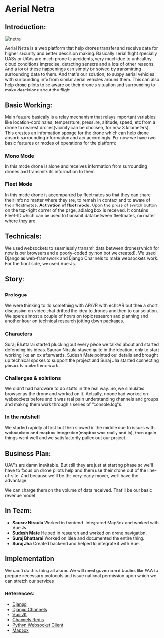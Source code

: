 <h1> Aerial Netra </h2>

<h2>Introduction:</h2>

<img src="https://i.ibb.co/2dzV1GM/netra.png" alt="netra" border="0">

<p>Aerial Netra is a web platform that help drones transfer and receive data for higher security and better descision making. Basically aerial flight specially UASs or UAVs are much prone to accidents, very much due to unhealthy cloud conditions imprecise, detecting sensors and a lots of other reasons. And a lot of these happenings can simply be solved by transmitting surrounding data to them. And that's our solution, to suppy aerial vehicles with surrounding info from similar aerial vehicles around them. This can also help drone pilots to be aware od their drone's situation and surrounding to make descisions about the flight. </p>

<h2>Basic Working:</h2>

<p>Main feature basically is a relay mechanism that relays important variables like location-cordinates, temperature, pressure, altitude, speed, etc from a drone to nearest drones(vicinity can be choosen, for now 3 kilometers). This creates an information sponge for the drone which can help drone absorb surrounding information and act accordingly. For now we have two basic features or modes of operations for the platform:</p>

<h3>Mono Mode</h3>

<p>In this mode drone is alone and receives information from surrounding drones and transmits its information to them. </p>

<h3>Fleet Mode</h3>

<p>In this mode drone is accompanied by fleetmates so that they can share their info no matter where they are, to remain in contact and to aware of their fleetmates. <b>Activation of fleet mode:</b> Upon the press of switch button on the top-right corner of the page, adialog box is received. It contains Fleet-ID which can be used to transmit data between fleetmates, no mater where they are.</p>



<h2>Technicals:</h2>

<p>We used websockets to seamlessly transmit data between drones(which for now is our browsers and a poorly-coded python bot we created). We used Django as web-framework and Django Channels to make websockets work. For the front side, we used Vue-Js.<p>


<h2>Story:<h2>

<h3>Prologue</h2>
<p>We were thinking to do something with AR/VR with echoAR but then a short discussion on video chat drifted the idea to drones and then to our solution. We spent almost a couple of hours on topic research and planning and another hour on technical research jotting down packages.</p>

<h3>Characters</h3>
<p>Suraj Bhattarai started plucking out every piece we talked about and started defending his ideas. Saurav Niraula stayed quite in the ideation, only to start working like an ox afterwards. Sudesh Mate pointed out details and brought up technical spokes to support the project and Suraj Jha started connecting pieces to make them work.</p>

<h3>Challenges & solutions</h3>
<p>We didn't had hardware to do stuffs in the real way. So, we simulated browser as the drone and worked on it. Actually, noone had worked on websockets before and it was real pain understanding channels and groups and making them work through a series of "console.log"s. </p>

<h3>In the nutshell</h3>
<p>We started rapidly at first but then slowed in the middle due to issues with websockets and mapbox integration(mapbox was really and is), then again things went well and we satisfactorily pulled out our project.</p>

<h2>Business Plan:</h2>

<p>UAV's are damn inevitable. But still they are just at starting phase so we'll have to focus on drone pilots help and them use their drone out of the line-of-site. And because we'll be the very-early-mover, we'll have the advantage. </p>

<p> We can charge them on the volume of data received. That'll be our basic revenue model</p>


<h2>In Team:</h2>
<ul>
    <li><b>Saurav Niraula</b> Worked in frontend. Integrated MapBox and worked with Vue Js.</li>
    <li><b>Sudesh Mate</b> Helped in research and worked on drone navigation.</li>
    <li><b>Suraj Bhattarai</b> Worked on idea and documented the entire thing. </li>
    <li><b>Suraj Jha</b> Created backend and helped to integrate it with Vue.</li>
</ul>

<h2>Implementation </h2>

<p>We can't do this thing all alone. We will need government bodies like FAA to prepare necessary protocols and issue national permission upon which we can stretch our services</p>


<h3> References: </h3>

<ul>
    <li><a href = "https://www.djangoproject.com/">Django</a></li>
    <li><a href = "https://channels.readthedocs.io/en/latest/"> Django Channels </a></li>
    <li><a href = "https://vuejs.org/">Vue JS </a></li>
    <li><a href = "https://pypi.org/project/channels-redis/">Channels Redis</a></li>
    <li><a href  = "https://pypi.org/project/websocket_client/"> Python Websocket Client</a></li>
    <li><a href = "https://docs.mapbox.com/mapbox-gl-js/api/"> Mapbox </a></li>
